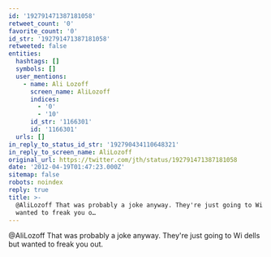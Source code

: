 ```yaml
---
id: '192791471387181058'
retweet_count: '0'
favorite_count: '0'
id_str: '192791471387181058'
retweeted: false
entities:
  hashtags: []
  symbols: []
  user_mentions:
    - name: Ali Lozoff
      screen_name: AliLozoff
      indices:
        - '0'
        - '10'
      id_str: '1166301'
      id: '1166301'
  urls: []
in_reply_to_status_id_str: '192790434110648321'
in_reply_to_screen_name: AliLozoff
original_url: https://twitter.com/jth/status/192791471387181058
date: '2012-04-19T01:47:23.000Z'
sitemap: false
robots: noindex
reply: true
title: >-
  @AliLozoff That was probably a joke anyway. They're just going to Wi dells but
  wanted to freak you o…
---
```


@AliLozoff That was probably a joke anyway. They're just going to Wi dells but wanted to freak you out.